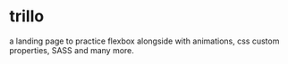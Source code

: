 # trillo
a landing page to practice flexbox alongside with animations, css custom properties, SASS and many more.
